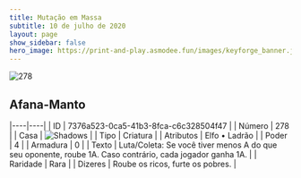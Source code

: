 ```yaml
---
title: Mutação em Massa
subtitle: 10 de julho de 2020
layout: page
show_sidebar: false
hero_image: https://print-and-play.asmodee.fun/images/keyforge_banner.jpg
---
```


![278](https://cdn.keyforgegame.com/media/card_front/pt/479_278_G58J6265CQ3Q_pt.png)

## Afana-Manto

|----|----|
| ID | 7376a523-0ca5-41b3-8fca-c6c328504f47 |
| Número | 278 |
| Casa | ![Shadows](https://archonarcana.com/images/thumb/e/ee/Shadows.png/22px-Shadows.png "Sombras") |
| Tipo | Criatura |
| Atributos | Elfo • Ladrão |
| Poder | 4 |
| Armadura | 0 |
| Texto | Luta/Coleta: Se você tiver menos A  do que seu oponente, roube 1A.  Caso contrário, cada jogador ganha 1A. |
| Raridade | Rara |
| Dizeres | Roube os ricos, furte os pobres. |
